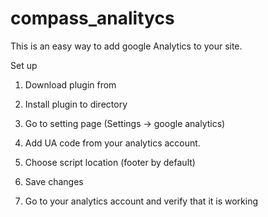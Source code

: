 # compass_analitycs

This is an easy way to add google Analytics to your site.

Set up

1. Download plugin from 

2. Install plugin to directory

3. Go to setting page (Settings -> google analytics)

4. Add UA code from your analytics account.

5. Choose script location (footer by default)

6. Save changes

7. Go to your analytics account and verify that it is working
